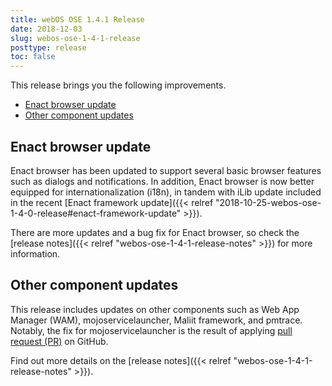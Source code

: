 ```yaml
---
title: webOS OSE 1.4.1 Release
date: 2018-12-03
slug: webos-ose-1-4-1-release
posttype: release
toc: false
---
```


This release brings you the following improvements.

- [Enact browser update](#enact-browser-update)
- [Other component updates](#other-component-updates)

## Enact browser update

Enact browser has been updated to support several basic browser features such as dialogs and notifications. In addition, Enact browser is now better equipped for internationalization (i18n), in tandem with iLib update included in the recent [Enact framework update]({{< relref "2018-10-25-webos-ose-1-4-0-release#enact-framework-update" >}}).

There are more updates and a bug fix for Enact browser, so check the [release notes]({{< relref "webos-ose-1-4-1-release-notes" >}}) for more information.

## Other component updates

This release includes updates on other components such as Web App Manager (WAM), mojoservicelauncher, Maliit framework, and pmtrace. Notably, the fix for mojoservicelauncher is the result of applying [pull request (PR)](https://github.com/webosose/mojoservicelauncher/pull/1/commits/aca50682b5cded18444510d4c8ee0d61eeafc4b3) on GitHub.

Find out more details on the [release notes]({{< relref "webos-ose-1-4-1-release-notes" >}}).
